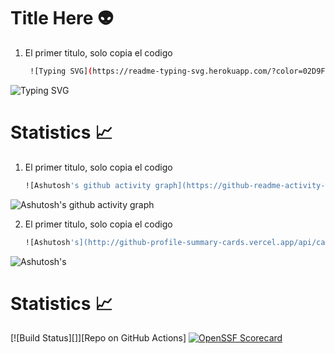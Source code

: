 # Title Here 👽
1. El primer titulo, solo copia el codigo
   ```bash
    ![Typing SVG](https://readme-typing-svg.herokuapp.com/?color=02D9F7FF&size=35&center=true&vCenter=true&width=1000&lines=👽👽👽;👽👽+👽👽;👽👽+👽👽;Welcome!)
   ```
![Typing SVG](https://readme-typing-svg.herokuapp.com/?color=02D9F7FF&size=35&center=true&vCenter=true&width=1000&lines=HELLO👋;I'm+from+Perú;I'm+24+years+old;Welcome!)


# Statistics 📈
1. El primer titulo, solo copia el codigo
   ```bash
   ![Ashutosh's github activity graph](https://github-readme-activity-graph.cyclic.app/graph?username=bastndev&bg_color=0d1117&color=ffffff&line=00b3ff&point=f9fafa&area=true&hide_border=true)
   ```
![Ashutosh's github activity graph](https://github-readme-activity-graph.cyclic.app/graph?username=bastndev&bg_color=0d1117&color=ffffff&line=00b3ff&point=f9fafa&area=true&hide_border=true)

2. El primer titulo, solo copia el codigo
   ```bash
   ![Ashutosh's](http://github-profile-summary-cards.vercel.app/api/cards/profile-details?username=bastndev&theme=discord_old_blurple)
   ```   
![Ashutosh's](http://github-profile-summary-cards.vercel.app/api/cards/profile-details?username=bastndev&theme=discord_old_blurple)


# Statistics 📈




[![Build Status][]][Repo on GitHub Actions]
[![OpenSSF Scorecard](https://api.securityscorecards.dev/projects/github.com/flutter/website/badge)](https://deps.dev/project/github/flutter%2Fwebsite)
